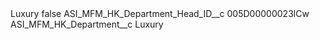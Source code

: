 <?xml version="1.0" encoding="UTF-8"?>
<CustomMetadata xmlns="http://soap.sforce.com/2006/04/metadata" xmlns:xsi="http://www.w3.org/2001/XMLSchema-instance" xmlns:xsd="http://www.w3.org/2001/XMLSchema">
    <label>Luxury</label>
    <protected>false</protected>
    <values>
        <field>ASI_MFM_HK_Department_Head_ID__c</field>
        <value xsi:type="xsd:string">005D00000023lCw</value>
    </values>
    <values>
        <field>ASI_MFM_HK_Department__c</field>
        <value xsi:type="xsd:string">Luxury</value>
    </values>
</CustomMetadata>
